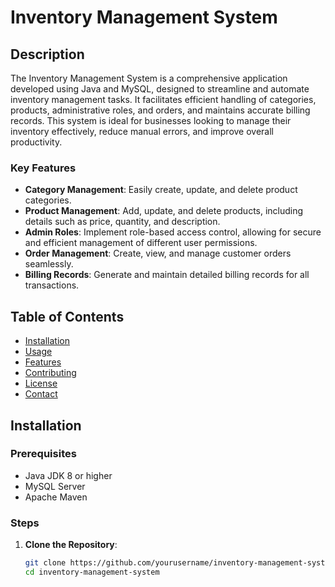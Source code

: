 # Inventory Management System

## Description
The Inventory Management System is a comprehensive application developed using Java and MySQL, designed to streamline and automate inventory management tasks. It facilitates efficient handling of categories, products, administrative roles, and orders, and maintains accurate billing records. This system is ideal for businesses looking to manage their inventory effectively, reduce manual errors, and improve overall productivity.

### Key Features
- **Category Management**: Easily create, update, and delete product categories.
- **Product Management**: Add, update, and delete products, including details such as price, quantity, and description.
- **Admin Roles**: Implement role-based access control, allowing for secure and efficient management of different user permissions.
- **Order Management**: Create, view, and manage customer orders seamlessly.
- **Billing Records**: Generate and maintain detailed billing records for all transactions.

## Table of Contents
- [Installation](#installation)
- [Usage](#usage)
- [Features](#features)
- [Contributing](#contributing)
- [License](#license)
- [Contact](#contact)

## Installation

### Prerequisites
- Java JDK 8 or higher
- MySQL Server
- Apache Maven

### Steps
1. **Clone the Repository**:
   ```bash
   git clone https://github.com/yourusername/inventory-management-system.git
   cd inventory-management-system

